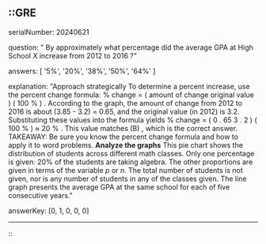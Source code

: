 ::GRE
---

serialNumber: 20240621

question: " By approximately what percentage did the average GPA at High School <i>X</i> increase from 2012 to 2016 ?"

answers: [
  '5%',
  '20%',
  '38%',
  '50%',
  '64%'
]

explanation: "Approach strategically To determine a percent increase, use the percent change formula: % change = ( amount of change original value ) ( 100 % ) . According to the graph, the amount of change from 2012 to 2016 is about (3.85 - 3.2) = 0.65, and the original value (in 2012) is 3.2. Substituting these values into the formula yields % change = ( 0 . 65 3 . 2 ) ( 100 % ) ≈ 20 % . This value matches (B) , which is the correct answer. TAKEAWAY: Be sure you know the percent change formula and how to apply it to word problems. <strong>Analyze the graphs</strong> This pie chart shows the distribution of students across different math classes. Only one percentage is given: 20% of the students are taking algebra. The other proportions are given in terms of the variable <i>p</i> or <i>n</i>. The total number of students is not given, nor is any number of students in any of the classes given. The line graph presents the average GPA at the same school for each of five consecutive years."

answerKey: [0, 1, 0, 0, 0]

---
::